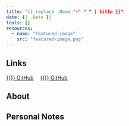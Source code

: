 ```yaml
---
title: "{{ replace .Name "-" " " | title }}"
date: {{ .Date }}
tools: []
resources:
  - name: "featured-image"
    src: "featured-image.png"
---
```


## Links
[{{<fa-icon fa-brands fa-github>}} GitHub](https://github.com/clifordjoshy/)&emsp;
[{{<fa-icon fa-brands fa-github>}} GitHub](https://github.com/clifordjoshy/)

## About

## Personal Notes
